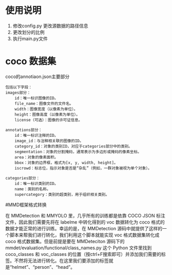 # 使用说明
1. 修改config.py 更改源数据的路径信息
2. 更改划分的比例
3. 执行main.py文件


# coco 数据集
coco的annotiaon.json主要部分
```    
包括以下字段：
images部分：
    id：唯一标识图像的ID。
    file_name：图像文件的文件名。
    width：图像宽度（以像素为单位）。
    height：图像高度（以像素为单位）。
    license（可选）：图像的许可证信息。
    
annotations部分：
    id：唯一标识注释的ID。
    image_id：与注释相关联的图像的ID。
    category_id：对象的类别ID，对应于categories部分中的类别。
    segmentation：对象的分割掩码，通常表示为多边形或掩码的像素坐标。
    area：对象的像素面积。    
    bbox：对象的边界框，格式为[x, y, width, height]。
    iscrowd：标志位，指示对象是否是“杂乱”（例如，一群对象被视为单个对象）。
    
categories部分：
    id：唯一标识类别的ID。
    name：类别的名称。
    supercategory：类别的超类别，用于组织相关类别。
```


#MMD框架格式转换

在 MMDetection 和 MMYOLO 里，几乎所有的训练都是依靠 COCO JSON 标注文件，因此我们需要先将在 labelme 中转化得到的 voc 数据转化为 coco 格式的数据才能正常的进行训练。幸运的是，在 MMDetection 源码中就提供了这样的一个脚本来帮我们进行转化，我们利用这个脚本就能实现 voc 格式数据集转化成 coco 格式数据集。但是前提是要在 MMDeteciton 源码下的 mmdet/evaluation/functional/class_names.py 这个 Python 文件里找到coco_classes 和 voc_classes 的位置（按ctrl+F搜索即可）并添加我们需要的标签。不然将无法进行转化。在这里我们要添加的标签就是“helmet”、“person”、“head”。


